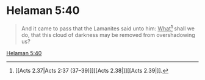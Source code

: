 # Helaman 5:40

> And it came to pass that the Lamanites said unto him: <u>What</u>[^a] shall we do, that this cloud of darkness may be removed from overshadowing us?

[Helaman 5:40](https://www.churchofjesuschrist.org/study/scriptures/bofm/hel/5?lang=eng&id=p40#p40)


[^a]: [[Acts 2.37|Acts 2:37 (37–39)]][[Acts 2.38|]][[Acts 2.39|]].  
